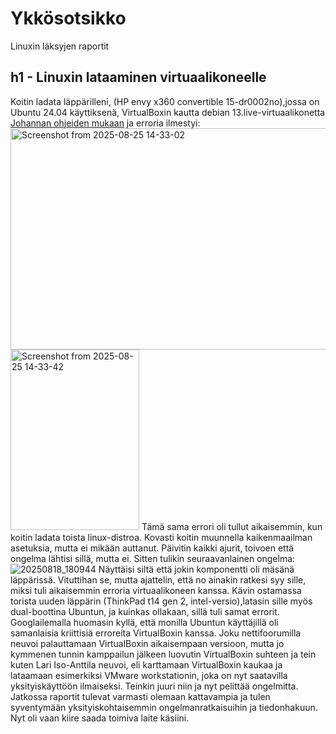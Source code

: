 # Ykkösotsikko
Linuxin läksyjen raportit

## h1 - Linuxin lataaminen virtuaalikoneelle
Koitin ladata läppärilleni, (HP envy x360 convertible 15-dr0002no),jossa on Ubuntu 24.04 käyttiksenä, VirtualBoxin kautta debian 13.live-virtuaalikonetta [Johannan ohjeiden mukaan](https://github.com/johannaheinonen/johanna-test-repo/blob/main/linux-20082025.md) ja erroria ilmestyi:
<img width="600" height="354" alt="Screenshot from 2025-08-25 14-33-02" src="https://github.com/user-attachments/assets/bca3367e-bdf9-4a44-a338-2267d6b251f2" />
<img width="206" height="289" alt="Screenshot from 2025-08-25 14-33-42" src="https://github.com/user-attachments/assets/2aa58f06-c16c-4b47-a0e2-3e46d8a80b97" />
Tämä sama errori oli tullut aikaisemmin, kun koitin ladata toista linux-distroa. Kovasti koitin muunnella kaikenmaailman asetuksia, mutta ei mikään auttanut. Päivitin kaikki ajurit, toivoen että ongelma lähtisi sillä, mutta ei. Sitten tulikin seuraavanlainen ongelma:
![20250818_180944](https://github.com/user-attachments/assets/1815eb8f-38be-4748-884a-8b3c576c4112)
Näyttäisi siltä että jokin komponentti oli mäsänä läppärissä. Vituttihan se, mutta ajattelin, että no ainakin ratkesi syy sille, miksi tuli aikaisemmin erroria virtuaalikoneen kanssa. Kävin ostamassa torista uuden läppärin (ThinkPad t14 gen 2, intel-versio),latasin sille myös dual-boottina Ubuntun, ja kuinkas ollakaan, sillä tuli samat errorit. Googlailemalla huomasin kyllä, että monilla Ubuntun käyttäjillä oli samanlaisia kriittisiä erroreita VirtualBoxin kanssa. Joku nettifoorumilla neuvoi palauttamaan VirtualBoxin aikaisempaan versioon, mutta jo kymmenen tunnin kamppailun jälkeen luovutin VirtualBoxin suhteen ja tein kuten Lari Iso-Anttila neuvoi, eli karttamaan VirtualBoxin kaukaa ja lataamaan esimerkiksi VMware workstationin, joka on nyt saatavilla yksityiskäyttöön ilmaiseksi. Teinkin juuri niin ja nyt pelittää ongelmitta. 
Jatkossa raportit tulevat varmasti olemaan kattavampia ja tulen syventymään yksityiskohtaisemmin ongelmanratkaisuihin ja tiedonhakuun. Nyt oli vaan kiire saada toimiva laite käsiini.

